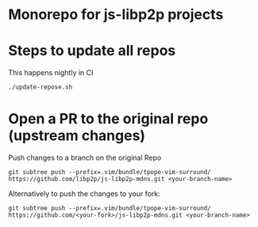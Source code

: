 # Monorepo for js-libp2p projects

# Steps to update all repos

This happens nightly in CI

```bash
./update-repose.sh
```

# Open a PR to the original repo (upstream changes)

Push changes to a branch on the original Repo
```
git subtree push --prefix=.vim/bundle/tpope-vim-surround/ https://github.com/libp2p/js-libp2p-mdns.git <your-branch-name>
```

Alternatively to push the changes to your fork:
```
git subtree push --prefix=.vim/bundle/tpope-vim-surround/ https://github.com/<your-fork>/js-libp2p-mdns.git <your-branch-name>
```
